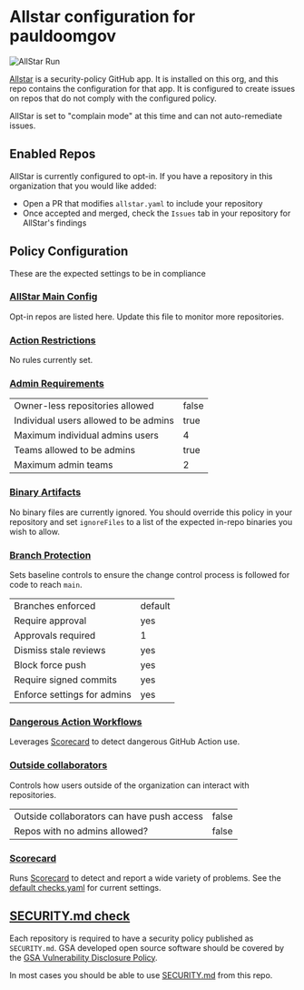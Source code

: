 # Allstar configuration for pauldoomgov

![AllStar Run](https://github.com/pauldoomgov/.allstar/actions/workflows/allstar-run.yml/badge.svg)

[Allstar](https://github.com/pauldoomgov/.allstar) is a security-policy GitHub app. It is
installed on this org, and this repo contains the configuration for that app. It
is configured to create issues on repos that do not comply with the configured
policy.

AllStar is set to "complain mode" at this time and can not auto-remediate issues.

## Enabled Repos

AllStar is currently configured to opt-in. If you have a repository in this
organization that you would like added:

* Open a PR that modifies `allstar.yaml` to include your repository
* Once accepted and merged, check the `Issues` tab in your repository for AllStar's findings

## Policy Configuration

These are the expected settings to be in compliance

### [AllStar Main Config](allstar.yaml)

Opt-in repos are listed here. Update this file to monitor more repositories.

### [Action Restrictions](actions.yaml)

No rules currently set.

### [Admin Requirements](admin.yaml)

|   |   |
| - | - |
| Owner-less repositories allowed | false |
| Individual users allowed to be admins | true |
| Maximum individual admins users | 4 |
| Teams allowed to be admins | true |
| Maximum admin teams | 2 |

### [Binary Artifacts](binary_artifacts.yaml)

No binary files are currently ignored. You should override this policy
in your repository and set `ignoreFiles` to a list of the expected in-repo
binaries you wish to allow.

### [Branch Protection](branch_protection.yaml)

Sets baseline controls to ensure the change control process is followed
for code to reach `main`.

| | |
| - | - |
| Branches enforced | default |
| Require approval | yes |
| Approvals required | 1 |
| Dismiss stale reviews | yes |
| Block force push | yes |
| Require signed commits | yes |
| Enforce settings for admins | yes |

### [Dangerous Action Workflows](dangerous_workflows.yaml)

Leverages [Scorecard](#scorecard) to detect dangerous
GitHub Action use.

### [Outside collaborators](outside.yaml)

Controls how users outside of the organization can interact with repositories.

| | |
| - | - |
| Outside collaborators can have push access | false |
| Repos with no admins allowed? | false |

### [Scorecard](scorecard.yaml)

Runs [Scorecard](https://github.com/ossf/scorecard/) to detect and report a
wide variety of problems. See the [default checks.yaml](https://github.com/ossf/scorecard/blob/main/docs/checks/internal/checks.yaml)
for current settings.

## [SECURITY.md check](security.yaml)

Each repository is required to have a security policy published as `SECURITY.md`.
GSA developed open source software should be covered by the
[GSA Vulnerability Disclosure Policy](https://gsa.gov/vulnerability-disclosure-policy).

In most cases you should be able to use [SECURITY.md](./SECURITY.md) from this
repo.
